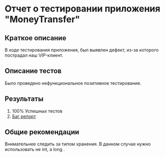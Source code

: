 # Отчет о тестировании приложения "MoneyTransfer"
## Краткое описание
В ходе тестирования приложения, был выявлен дефект, из-за которого пострадал наш VIP-клиент.
## Описание тестов
Было проведено нефункциональное позитивное тестирование.
## Результаты 
1. 100% Успешных тестов
2.  [Баг репорт](https://github.com/Valeriy-Semenkov/MoneyTransfer/issues/2)
## Общие рекомендации
Внимательнее следить за типом хранения. В данном случае нужно использовать не int, а long .
